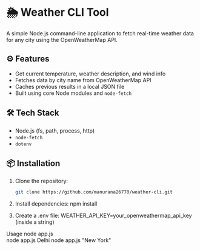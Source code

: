 
# 🌦️ Weather CLI Tool

A simple Node.js command-line application to fetch real-time weather data for any city using the OpenWeatherMap API.

## ⚙️ Features

- Get current temperature, weather description, and wind info
- Fetches data by city name from OpenWeatherMap API
- Caches previous results in a local JSON file
- Built using core Node modules and `node-fetch`

## 🛠 Tech Stack

- Node.js (fs, path, process, http)
- `node-fetch`
- `dotenv`

## 📦 Installation

1. Clone the repository:
   ```bash
   git clone https://github.com/manurana26770/weather-cli.git

2. Install dependencies:
  npm install

3. Create a .env file:
  WEATHER_API_KEY=your_openweathermap_api_key (inside a string)

Usage
  node app.js <City Name>  
  node app.js Delhi
  node app.js "New York"


